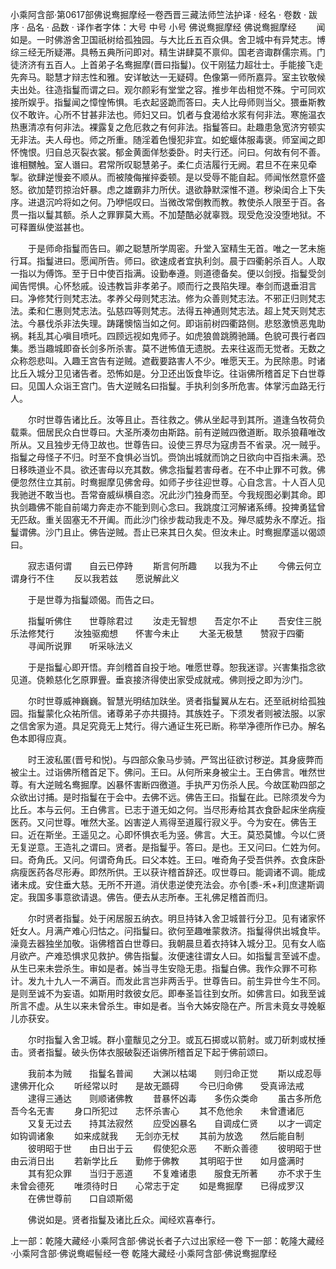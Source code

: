 小乘阿含部·第0617部佛说鸯掘摩经一卷西晋三藏法师竺法护译
· 经名 · 卷数 · 跋序
· 品名 · 品数 · 译作者字体：大号 中号 小号
佛说鸯掘摩经
佛说鸯掘摩经
　　闻如是。一时佛游舍卫国祇树给孤独园。与大比丘五百众俱。舍卫城中有异梵志。博综三经无所疑滞。具畅五典所问即对。精生讲肆莫不禀仰。国老咨诹群儒宗焉。门徒济济有五百人。上首弟子名鸯掘摩(晋曰指鬘)。仪干刚猛力超壮士。手能接飞走先奔马。聪慧才辩志性和雅。安详敏达一无疑碍。色像第一师所嘉异。室主钦敬候夫出处。往造指鬘而谓之曰。观尔颜彩有堂堂之容。推步年齿相觉不殊。宁可同欢接所娱乎。指鬘闻之慞惶怖惧。毛衣起竖跪而答曰。夫人比母师则当父。猥垂斯教仪不敢许。心所不甘甚非法也。师妇又曰。饥者与食渴给水浆有何非法。寒施温衣热惠清凉有何非法。裸露复之危厄救之有何非法。指鬘答曰。赴趣患急宽济穷顿实无非法。夫人母也。师之所重。随淫着色慢犯非宜。如蛇蝘体服毒褒。师室闻之即怀愧恨。归自总灭裂衣裳。郁金黄面佯愁委卧。时夫行还。问曰。何故有何不善。谁相嬲触。室人谮曰。君常所叹聪慧弟子。柔仁贞洁履行无阙。君旦不在来见牵掣。欲肆逆慢妾不顺从。而被陵侮摧捽委顿。是以受辱不能自起。师闻怅然意怀盛怒。欲加楚罚掠治奸暴。虑之雄霸非力所伏。退欲静默深惟不道。秽染闺合上下失序。进退沉吟将如之何。乃咿悒叹曰。当微改常倒教而教。教使杀人限至于百。各贯一指以鬘其额。杀人之罪罪莫大焉。不加楚酷必就辜戮。现受危没没堕地狱。不可释置纵使滋甚也。

　　于是师命指鬘而告曰。卿之聪慧所学周密。升堂入室精生无首。唯之一艺未施行耳。指鬘进曰。愿闻所告。师曰。欲速成者宜执利剑。晨于四衢躬杀百人。人取一指以为傅饰。至于日中使百指满。设勤奉遵。则道德备矣。便以剑授。指鬘受剑闻告愕惧。心怀愁戚。设违教旨非孝弟子。顺而行之畏陷失理。奉剑而退垂泪言曰。净修梵行则梵志法。孝养父母则梵志法。修为众善则梵志法。不邪正归则梵志法。柔和仁惠则梵志法。弘慈四等则梵志。法得五神通则梵志法。超上梵天则梵志法。今暴伐杀非法失理。踌躇懊恼当如之何。即诣前树四衢路侧。悲怒激愤恶鬼助祸。耗乱其心嗔目喷吒。四顾远视如鬼师子。如虎狼兽跳腾驰踊。色貌可畏行者四集。悉当趣城即奋长剑多所杀害。莫不迸怖值无遗脱。去来往返而无觉者。无数之众称怨悲叫。入趣王宫告有逆贼。遮截要路害人不少。唯愿天王。为民除患。时诸比丘入城分卫见诸告者。恐怖如是。分卫还出饭食毕讫。往诣佛所稽首足下白世尊曰。见国人众诣王宫门。告大逆贼名曰指鬘。手执利剑多所危害。体掌污血路无行人。

　　尔时世尊告诸比丘。汝等且止。吾往救之。佛从坐起寻到其所。道逢刍牧荷负载乘。佃居民众白世尊曰。大圣所凑勿由斯路。前有逆贼四徼道断。取杀狼藉唯改所从。又且独步无侍卫故也。世尊告曰。设使三界尽为寇虏吾不省录。况一贼乎。指鬘之母怪子不归。时至不食惧必当饥。赍饷出城就而饷之日欲向中百指未满。恐日移昳道业不具。欲还害母以充其数。佛念指鬘若害母者。在不中止罪不可救。佛便忽然住立其前。时鸯掘摩见佛舍母。如师子步往迎世尊。心自念言。十人百人见我驰迸不敢当也。吾常奋威纵横自恣。况此沙门独身而至。今我规图必剿其命。即执剑趣佛不能自前竭力奔走亦不能到则心念曰。我跳度江河解诸系缚。投捭勇猛曾无匹敌。重关固塞无不开阖。而此沙门徐步裁动我走不及。殚尽威势永不摩近。指鬘谓佛。沙门且止。佛告逆贼。吾止已来其日久矣。但汝未止。时鸯掘摩遥以偈颂曰。

　　寂志语何谓　　自云已停跱
　　斯言何所趣　　以我为不止
　　今佛云何立　　谓身行不住
　　反以我若兹　　愿说解此义

　　于是世尊为指鬘颂偈。而告之曰。

　　指鬘听佛住　　世尊除君过
　　汝走无智想　　吾定尔不止
　　吾安住三脱　　乐法修梵行
　　汝独驱痴想　　怀害今未止
　　大圣无极慧　　赞寂于四衢
　　寻闻所说罪　　听采咏法义

　　于是指鬘心即开悟。弃剑稽首自投于地。唯愿世尊。恕我迷谬。兴害集指念欲见道。侥赖慈化乞原罪舋。垂哀接济得使出家受成就戒。佛则授之即为沙门。

　　尔时世尊威神巍巍。智慧光明结加趺坐。贤者指鬘翼从左右。还至祇树给孤独园。指鬘蒙化众祐所信。诸尊弟子亦共摄持。其族姓子。下须发者则被法服。以家之信舍家为道。具足究竟无上梵行。得六通证生死已断。称举净德所作已办。解名色本即得应真。

　　时王波私匿(晋号和悦)。与四部众象马步骑。严驾出征欲讨秽逆。其身疲弊而被尘土。过诣佛所稽首足下。佛问。王曰。从何所来身被尘土。王白佛言。唯然世尊。有大逆贼名鸯掘摩。凶暴怀害断四徼道。手执严刃伤杀人民。今故匡勒四部之众欲出讨捕。是时指鬘在于会中。去佛不远。佛告王曰。指鬘在此。已除须发今为比丘。本与云何。王白佛言。已志于道无如之何。当尽形寿给其衣食卧起床坐病瘦医药。又问世尊。唯然大圣。凶害逆人焉得至道履行寂义乎。今为安在。佛告王曰。近在斯坐。王遥见之。心即怀惧衣毛为竖。佛言。大王。莫恐莫懅。今以仁贤无复逆意。王造礼之谓曰。贤者。是指鬘乎。答曰。是也。王又问曰。仁姓为何。曰。奇角氏。又问。何谓奇角氏。曰父本姓。王曰。唯奇角子受吾供养。衣食床卧病瘦医药各尽形寿。即然所供。王以获许稽首辞还。叹世尊曰。能调诸不调。能成诸未成。安住垂大慈。无所不开道。消伏患逆使充法会。亦令[黍-禾+利]庶逮斯调定。我国多事意欲请退。佛告。便去从志所奉。王礼佛足稽首而归。

　　尔时贤者指鬘。处于闲居服五纳衣。明旦持钵入舍卫城普行分卫。见有诸家怀妊女人。月满产难心归怙之。问指鬘曰。欲何至趣唯蒙救济。指鬘得供出城食毕。澡竟去器独坐加敬。诣佛稽首白世尊曰。我朝晨旦着衣持钵入城分卫。见有女人临月欲产。产难恐惧求见救护。佛告指鬘。汝便速往谓女人曰。如指鬘言至诚不虚。从生已来未尝杀生。审如是者。姊当寻生安隐无患。指鬘白佛。我作众罪不可称计。发九十九人一不满百。而发此言岂非两舌乎。世尊告曰。前生异世今生不同。是则至诚不为妄语。如斯用时救彼女厄。即奉圣旨往到女所。如佛言曰。如我至诚所言不虚。从生以来未曾杀生。审如是者。当令大姊安隐在产。所言未竟女寻娩躯儿亦获安。

　　尔时指鬘入舍卫城。群小童黻见之分卫。或瓦石掷或以箭射。或刀斫刺或杖捶击。贤者指鬘。破头伤体衣服破裂还诣佛所稽首足下起于佛前颂曰。

　　我前本为贼　　指鬘名普闻
　　大渊以枯竭　　则归命正觉
　　斯以成忍辱　　逮佛开化众
　　听经常以时　　是故无踬碍
　　今已归命佛　　受真谛法戒
　　逮得三通达　　则顺诸佛教
　　昔暴怀凶毒　　多伤众类命
　　虽古多所危　　吾今名无害
　　身口所犯过　　志怀杀害心
　　其不危他余　　未曾遭诸厄
　　又复无过去　　持其法寂然
　　应受凶暴名　　自调成仁贤
　　以才一调定　　如钩调诸象
　　如来成就我　　无剑亦无杖
　　其前为放逸　　然后能自制
　　彼明昭于世　　由日出于云
　　假使犯众恶　　不断众善德
　　彼明昭于世　　由云消日出
　　若新学比丘　　勤修于佛教
　　其明昭于世　　如月盛满时
　　其有犯众罪　　当归于恶道
　　不复难诸患　　服食无所著
　　亦不求于生　　未曾会德死
　　唯须待时日　　心常志于定
　　如是鸯掘摩　　已得成罗汉
　　在佛世尊前　　口自颂斯偈

　　佛说如是。贤者指鬘及诸比丘众。闻经欢喜奉行。

上一部：乾隆大藏经·小乘阿含部·佛说长者子六过出家经一卷
下一部：乾隆大藏经·小乘阿含部·佛说鸯崛髻经一卷
乾隆大藏经·小乘阿含部·佛说鸯掘摩经